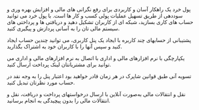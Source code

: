 


پول خرد یک راهکار آسان و کاربردی برای رفع نگرانی های مالی و افزایش بهره وری و سوددهی از طریق تسهیل عملیات پولی کسب و کار ها است. با پول خرد می توانید حساب های کاری بسازید، شبکه ای از کاربران تشکیل دهید و دریافتی ها و پرداختی های سیستم مالی تان را به آسانی پردازش و پیگیری کنید.



پشتیبانی از حسابهای چند کاربره
با ایجاد یک پنل کاربری، می توانید چندین حساب ایجاد کنید و سپس آنها را با کاربران خود به اشتراک بگذارید.



یکپارچگی با نرم افزارهای مالی و اداری
با اتصال به نرم افزارهای مالی و اداری می توانید برای مشتریانتان لینک پرداخت ارسال کنید.


تسویه آنی طبق قوانین شاپرک
در هر زمان قادر خواهید بود اعتبار پنل را به وجه نقد در حساب مورد نظرتان تبدیل کنید.


نقل و انتقالات مالی به‌صورت آنلاین
با ارسال درخواستهای پرداخت و دریافت، نقل و انتقالات مالی را بدون پیچیدگی به انجام برسانید.
